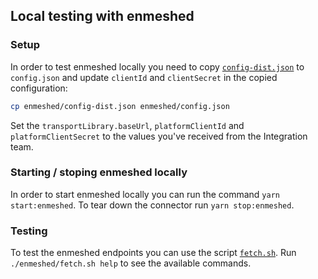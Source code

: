 ## Local testing with enmeshed

### Setup

In order to test enmeshed locally you need to copy [`config-dist.json`](./config-dist.json) to `config.json` and update `clientId` and `clientSecret` in the copied configuration:

```sh
cp enmeshed/config-dist.json enmeshed/config.json
```

Set the `transportLibrary.baseUrl`, `platformClientId` and `platformClientSecret` to the values you've received from the Integration team.

### Starting / stoping enmeshed locally

In order to start enmeshed locally you can run the command `yarn start:enmeshed`. To tear down the connector run `yarn stop:enmeshed`.

### Testing

To test the enmeshed endpoints you can use the script [`fetch.sh`](./fetch.sh). Run `./enmeshed/fetch.sh help` to see the available commands.
